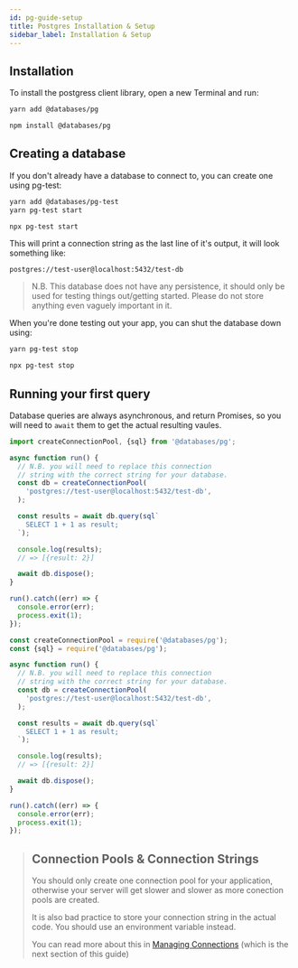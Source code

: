 ```yaml
---
id: pg-guide-setup
title: Postgres Installation & Setup
sidebar_label: Installation & Setup
---
```


## Installation

To install the postgress client library, open a new Terminal and run:

```sh
yarn add @databases/pg
```

```sh
npm install @databases/pg
```

## Creating a database

If you don't already have a database to connect to, you can create one using pg-test:

```sh
yarn add @databases/pg-test
yarn pg-test start
```

```sh
npx pg-test start
```

This will print a connection string as the last line of it's output, it will look something like:

```
postgres://test-user@localhost:5432/test-db
```

> N.B. This database does not have any persistence, it should only be used for testing things out/getting started. Please do not store anything even vaguely important in it.

When you're done testing out your app, you can shut the database down using:

```sh
yarn pg-test stop
```

```sh
npx pg-test stop
```

## Running your first query

Database queries are always asynchronous, and return Promises, so you will need to `await` them to get the actual resulting vaules.

```typescript
import createConnectionPool, {sql} from '@databases/pg';

async function run() {
  // N.B. you will need to replace this connection
  // string with the correct string for your database.
  const db = createConnectionPool(
    'postgres://test-user@localhost:5432/test-db',
  );

  const results = await db.query(sql`
    SELECT 1 + 1 as result;
  `);

  console.log(results);
  // => [{result: 2}]

  await db.dispose();
}

run().catch((err) => {
  console.error(err);
  process.exit(1);
});
```

```javascript
const createConnectionPool = require('@databases/pg');
const {sql} = require('@databases/pg');

async function run() {
  // N.B. you will need to replace this connection
  // string with the correct string for your database.
  const db = createConnectionPool(
    'postgres://test-user@localhost:5432/test-db',
  );

  const results = await db.query(sql`
    SELECT 1 + 1 as result;
  `);

  console.log(results);
  // => [{result: 2}]

  await db.dispose();
}

run().catch((err) => {
  console.error(err);
  process.exit(1);
});
```

> ## Connection Pools & Connection Strings
>
> You should only create one connection pool for your application, otherwise your server will get slower and
> slower as more conection pools are created.
>
> It is also bad practice to store your connection string in the actual code. You should use an environment
> variable instead.
>
> You can read more about this in [Managing Connections](pg-guide-connections.md) (which is the next section of this guide)
